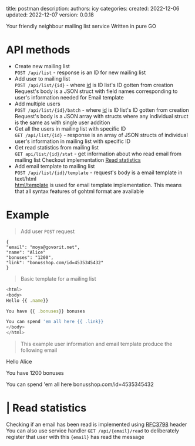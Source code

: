 title: postman
description: 
authors: icy
categories: 
created: 2022-12-06
updated: 2022-12-07
version: 0.0.18



 Your friendly neighbour mailing list service
Written in pure GO
# API methods
- Create new mailing list    
  `POST /api/list` - response is an ID for new mailing list
- Add user to mailing list  
  `POST /api/list/{id}` - where [id](id) is ID list's ID gotten from creation
  Request's body is a JSON struct with field names corresponding to user's information needed for Email template
- Add multiple users   
  `POST /api/list/{id}/batch` - where [id](id) is ID list's ID gotten from creation
  Request's body is a JSON array with structs where any individual struct is the same as with single user addition
- Get all the users in mailing list with specific ID   
  `GET /api/list/{id}` - response is an array of JSON structs of individual user's information in mailing list with specific ID
- Get read statistics from mailing list  
  `GET api/list/{id}/stat` - get information about who read email from mailing list 
  Checkout implementation [Read statistics ](#read-statistics-)
- Add email template to mailing list    
  `POST /api/list/{id}/template` - request's body is a email template in text/html  
  [html/template](https://pkg.go.dev/html/template) is used for email template implementation. This means that all syntax features of gohtml format
  are available
# Example
> Add user `POST` request
```
{
"email": "moya@govorit.net",
"name": "Alice"
"bonuses": "1200",
"link": "bonusshop.com/id=4535345432"
}
```
> Basic template for a mailing list
```javascript
<html>
<body>
Hello {{ .name}}

You have {{ .bonuses}} bonuses

You can spend 'em all here {{ .link}}
</body>
</html>
```
> This example user information and email template produce the following email
<body>
  Hello Alice

You have 1200 bonuses

You can spend 'em all here bonusshop.com/id=4535345432
</body>

# | Read statistics 
Checking if an email has been read is implemented using [RFC3798](https://datatracker.ietf.org/doc/html/rfc3798) header    
You can also use service handler `GET /api/{email}/read` to deliberately register that user with this `{email}` has read the message  